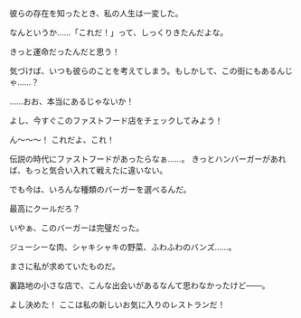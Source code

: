 <!-- title: ボルケーノダンジョンの伝承 -->

彼らの存在を知ったとき、私の人生は一変した。

なんというか……「これだ！」って、しっくりきたんだよな。

きっと運命だったんだと思う！

気づけば、いつも彼らのことを考えてしまう。もしかして、この街にもあるんじゃ……？

……おお、本当にあるじゃないか！

よし、今すぐこのファストフード店をチェックしてみよう！

ん～～～！ これだよ、これ！

伝説の時代にファストフードがあったらなぁ……。
きっとハンバーガーがあれば、もっと気合い入れて戦えたに違いない。

でも今は、いろんな種類のバーガーを選べるんだ。

最高にクールだろ？

いやぁ、このバーガーは完璧だった。

ジューシーな肉、シャキシャキの野菜、ふわふわのバンズ……。

まさに私が求めていたものだ。

裏路地の小さな店で、こんな出会いがあるなんて思わなかったけど――。

よし決めた！ ここは私の新しいお気に入りのレストランだ！
